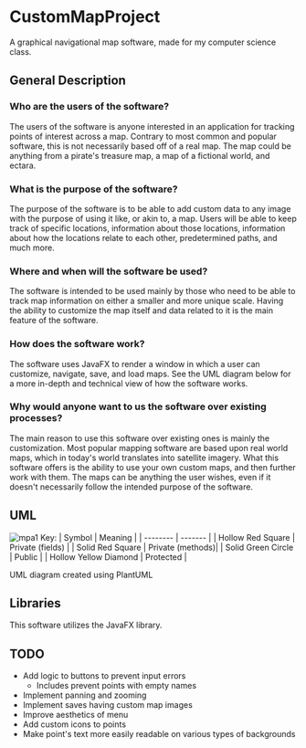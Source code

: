 # CustomMapProject
A graphical navigational map software, made for my computer science class. 

## General Description
### Who are the users of the software?
The users of the software is anyone interested in an application for tracking points of interest across a map. Contrary to most common and popular software, this is not necessarily based off of a real map. 
The map could be anything from a pirate's treasure map, a map of a fictional world, and ectara.  
### What is the purpose of the software?
The purpose of the software is to be able to add custom data to any image with the purpose of using it like, or akin to, a map. 
Users will be able to keep track of specific locations, information about those locations, information about how the locations relate to each other, predetermined paths, and much more. 
### Where and when will the software be used? 
The software is intended to be used mainly by those who need to be able to track map information on either a smaller and more unique scale. Having the ability to customize the map itself and data related to it is the main feature of the software.
### How does the software work? 
The software uses JavaFX to render a window in which a user can customize, navigate, save, and load maps.
See the UML diagram below for a more in-depth and technical view of how the software works. 
### Why would anyone want to us the software over existing processes? 
The main reason to use this software over existing ones is mainly the customization. Most popular mapping software are based upon real world maps, which in today's world translates into satellite imagery.
What this software offers is the ability to use your own custom maps, and then further work with them. The maps can be anything the user wishes, even if it doesn't necessarily follow the intended purpose of the software. 

## UML
![mpa1](https://github.com/user-attachments/assets/529b11ac-90a5-4dcb-8b19-29f408713e45)
Key: 
| Symbol    | Meaning |
| -------- | ------- |
| Hollow Red Square  | Private (fields)    |
| Solid Red Square  | Private (methods)|
| Solid Green Circle | Public     |
| Hollow Yellow Diamond    | Protected    |

UML diagram created using PlantUML

## Libraries
This software utilizes the JavaFX library.  

## TODO
- Add logic to buttons to prevent input errors
  - Includes prevent points with empty names 
- Implement panning and zooming
- Implement saves having custom map images
- Improve aesthetics of menu
- Add custom icons to points
- Make point's text more easily readable on various types of backgrounds
